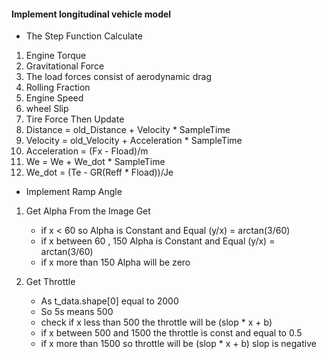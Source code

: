 #### Implement longitudinal vehicle model

- The Step Function Calculate
1. Engine Torque
2. Gravitational Force
3. The load forces consist of aerodynamic drag
4. Rolling Fraction
5. Engine Speed 
6. wheel Slip 
7. Tire Force 
Then Update
8. Distance = old_Distance + Velocity * SampleTime
9. Velocity = old_Velocity + Acceleration * SampleTime
10. Acceleration = (Fx - Fload)/m
11. We = We + We_dot * SampleTime
12. We_dot = (Te - GR(Reff * Fload))/Je

- Implement Ramp Angle 
1. Get Alpha
   From the Image Get
   - if x < 60 so Alpha is Constant and Equal (y/x) = arctan(3/60)
   - if x between 60 , 150 Alpha is Constant and Equal (y/x) = arctan(3/60)
   - if x more than 150 Alpha will be zero

2. Get Throttle
   - As t_data.shape[0] equal to 2000
   - So 5s means 500
   - check if x less than 500 the throttle will be (slop * x + b)
   - if x between 500 and 1500 the throttle is const and equal to 0.5
   - if x more than 1500 so throttle will be (slop * x + b) slop is negative

